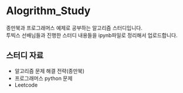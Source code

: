 # Alogrithm_Study
종만북과 프로그래머스 예제로 공부하는 알고리즘 스터디입니다.<br>
투빅스 선배님들과 진행한 스터디 내용들을 ipynb파일로 정리해서 업로드합니다.

## 스터디 자료
* 알고리즘 문제 해결 전략(종만북)
* 프로그래머스 python 문제
* Leetcode
